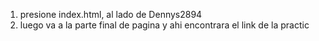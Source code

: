 
1) presione index.html, al lado de Dennys2894
2) luego va a la parte final de pagina y ahi encontrara el link de la practic
